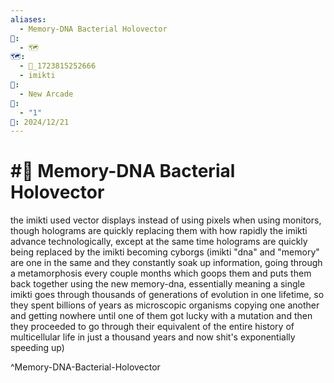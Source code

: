 ```yaml
---
aliases:
  - Memory-DNA Bacterial Holovector
📁:
  - 🗺️
🗺️:
  - 📁_1723815252666
  - imikti
👤:
  - New Arcade
🔀:
  - "1"
📅: 2024/12/21
---
```

# #🧠 Memory-DNA Bacterial Holovector

the imikti used vector displays instead of using pixels when using monitors, though holograms are quickly replacing them with how rapidly the imikti advance technologically, except at the same time holograms are quickly being replaced by the imikti becoming cyborgs (imikti "dna" and "memory" are one in the same and they constantly soak up information, going through a metamorphosis every couple months which goops them and puts them back together using the new memory-dna, essentially meaning a single imikti goes through thousands of generations of evolution in one lifetime, so they spent billions of years as microscopic organisms copying one another and getting nowhere until one of them got lucky with a mutation and then they proceeded to go through their equivalent of the entire history of multicellular life in just a thousand years and now shit's exponentially speeding up)

^Memory-DNA-Bacterial-Holovector